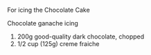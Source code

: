 For icing the Chocolate Cake

Chocolate ganache icing

1. 200g good-quality dark chocolate, chopped
2. 1/2 cup (125g) creme fraiche